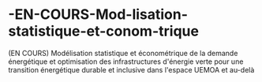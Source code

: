 # -EN-COURS-Mod-lisation-statistique-et-conom-trique
(EN COURS) Modélisation statistique et économétrique de la demande énergétique et optimisation des infrastructures d'énergie verte pour une transition énergétique durable et inclusive dans l'espace UEMOA et au-delà
